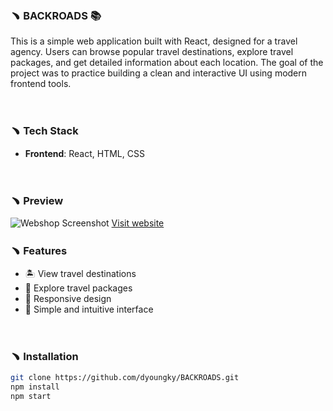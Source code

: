 ### ﹅ BACKROADS 📚

This is a simple web application built with React, designed for a travel agency. Users can browse popular travel destinations, explore travel packages, and get detailed information about each location. The goal of the project was to practice building a clean and interactive UI using modern frontend tools.

<br>

### ﹅ Tech Stack

- **Frontend**: React, HTML, CSS

<br>

### ﹅ Preview

   ![Webshop Screenshot](public/backroads-intro.png)
[Visit website](https://react-backroads-dy.netlify.app)
<br>

### ﹅ Features

- 🏝️ View travel destinations
- 📅 Explore travel packages
- 📱 Responsive design
- 💬 Simple and intuitive interface

<br>

### ﹅ Installation

```bash
git clone https://github.com/dyoungky/BACKROADS.git
npm install
npm start
